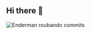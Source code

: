 ## Hi there 👋

![Enderman roubando commits](https://raw.githubusercontent.com/Mautinha/Mautinha/main/dist/enderman-animation.gif)
